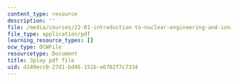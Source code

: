 ```yaml
---
content_type: resource
description: ''
file: /media/courses/22-01-introduction-to-nuclear-engineering-and-ionizing-radiation-fall-2016/d149ecc027d1bd46151be6782f7c7334_KWaGHCjsSAM.pdf
file_type: application/pdf
learning_resource_types: []
ocw_type: OCWFile
resourcetype: Document
title: 3play pdf file
uid: d149ecc0-27d1-bd46-151b-e6782f7c7334
---
```

